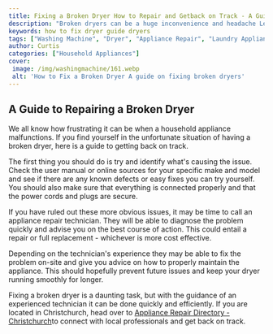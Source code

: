 ```yaml
---
title: Fixing a Broken Dryer How to Repair and Getback on Track - A Guide
description: "Broken dryers can be a huge inconvenience and headache Learn how to repair and get your dryer back on track with this easy to follow guide"
keywords: how to fix dryer guide dryers
tags: ["Washing Machine", "Dryer", "Appliance Repair", "Laundry Appliances", "Appliance Guide"]
author: Curtis
categories: ["Household Appliances"]
cover: 
 image: /img/washingmachine/161.webp
 alt: 'How to Fix a Broken Dryer A guide on fixing broken dryers'
---
```

## A Guide to Repairing a Broken Dryer 

We all know how frustrating it can be when a household appliance malfunctions. If you find yourself in the unfortunate situation of having a broken dryer, here is a guide to getting back on track. 

The first thing you should do is try and identify what's causing the issue. Check the user manual or online sources for your specific make and model and see if there are any known defects or easy fixes you can try yourself. You should also make sure that everything is connected properly and that the power cords and plugs are secure. 

If you have ruled out these more obvious issues, it may be time to call an appliance repair technician. They will be able to diagnose the problem quickly and advise you on the best course of action. This could entail a repair or full replacement - whichever is more cost effective. 

Depending on the technician's experience they may be able to fix the problem on-site and give you advice on how to properly maintain the appliance. This should hopefully prevent future issues and keep your dryer running smoothly for longer.

Fixing a broken dryer is a daunting task, but with the guidance of an experienced technician it can be done quickly and efficiently. If you are located in Christchurch, head over to [Appliance Repair Directory - Christchurch](./pages/appliance-repair-technicians/new-zealand/christchurch)to connect with local professionals and get back on track.
